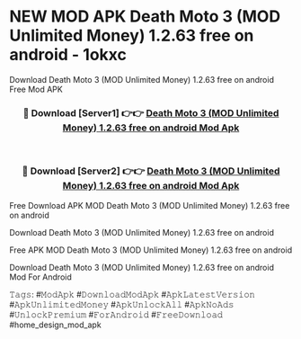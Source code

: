 # NEW MOD APK Death Moto 3 (MOD Unlimited Money) 1.2.63 free on android - 1okxc
Download Death Moto 3 (MOD Unlimited Money) 1.2.63 free on android Free Mod APK

<div align="center">
<h3>🔴 Download [Server1] 👉👉 <a href="https://apk-comot.site?title=Death_Moto_3_(MOD_Unlimited_Money)_1.2.63_free_on_android">Death Moto 3 (MOD Unlimited Money) 1.2.63 free on android Mod Apk</a></h3><br>

<h3>🔴 Download [Server2] 👉👉 <a href="https://apk-comot.site?title=Death_Moto_3_(MOD_Unlimited_Money)_1.2.63_free_on_android">Death Moto 3 (MOD Unlimited Money) 1.2.63 free on android Mod Apk</a></h3>
</div>


Free Download APK MOD Death Moto 3 (MOD Unlimited Money) 1.2.63 free on android

Download Death Moto 3 (MOD Unlimited Money) 1.2.63 free on android 

Free APK MOD Death Moto 3 (MOD Unlimited Money) 1.2.63 free on android 

Download Death Moto 3 (MOD Unlimited Money) 1.2.63 free on android Mod For Android

𝚃𝚊𝚐𝚜: #𝙼𝚘𝚍𝙰𝚙𝚔 #𝙳𝚘𝚠𝚗𝚕𝚘𝚊𝚍𝙼𝚘𝚍𝙰𝚙𝚔 #𝙰𝚙𝚔𝙻𝚊𝚝𝚎𝚜𝚝𝚅𝚎𝚛𝚜𝚒𝚘𝚗 #𝙰𝚙𝚔𝚄𝚗𝚕𝚒𝚖𝚒𝚝𝚎𝚍𝙼𝚘𝚗𝚎𝚢 #𝙰𝚙𝚔𝚄𝚗𝚕𝚘𝚌𝚔𝙰𝚕𝚕 #𝙰𝚙𝚔𝙽𝚘𝙰𝚍𝚜 #𝚄𝚗𝚕𝚘𝚌𝚔𝙿𝚛𝚎𝚖𝚒𝚞𝚖 #𝙵𝚘𝚛𝙰𝚗𝚍𝚛𝚘𝚒𝚍 #𝙵𝚛𝚎𝚎𝙳𝚘𝚠𝚗𝚕𝚘𝚊𝚍 #home_design_mod_apk